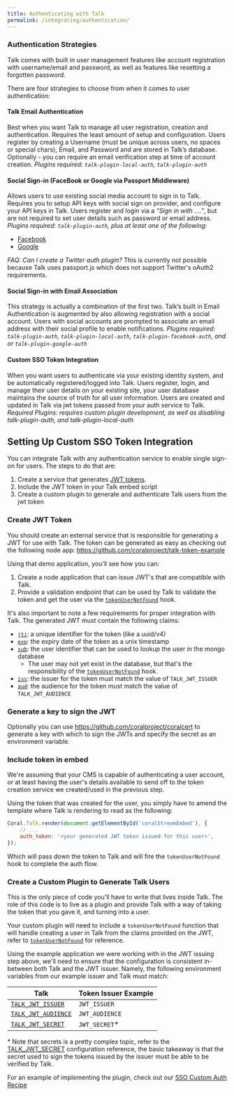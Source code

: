 ```yaml
---
title: Authenticating with Talk
permalink: /integrating/authentication/
---
```


### Authentication Strategies 

Talk comes with built in user management features like account registration with username/email and password, as well as features like resetting a forgotten password. 

There are four strategies to choose from when it comes to user authentication:

#### Talk Email Authentication
Best when you want Talk to manage all user registration, creation and authentication. Requires the least amount of setup and configuration. Users register by creating a Username (must be unique across users, no spaces or special chars), Email, and Password and are stored in Talk’s database. Optionally - you can require an email verification step at time of account creation. *Plugins required: `talk-plugin-local-auth`, `talk-plugin-auth`*

#### Social Sign-in (FaceBook or Google via Passport Middleware)

Allows users to use existing social media account to sign in to Talk. Requires you to setup API keys with social sign on provider, and configure your API keys in Talk. Users register and login via a *“Sign in with ….”*, but are not required to set user details such as password or email address. *Plugins required: `talk-plugin-auth`, plus at least one of the following:*

* [Facebook](/talk/plugin/talk-plugin-facebook-auth/)
* [Google](/talk/plugin/talk-plugin-google-auth/) 

_FAQ: Can I create a Twitter auth plugin?_ 
This is currently not possible because Talk uses passport.js which does not support Twitter's oAuth2 requirements.

#### Social Sign-in with Email Association 
This strategy is actually a combination of the first two. Talk’s built in Email Authentication is augmented by also allowing registration with a social account. Users with social accounts are prompted to associate an email address with their social profile to enable notifications. *Plugins required: `talk-plugin-auth`, `talk-plugin-local-auth`, `talk-plugin-facebook-auth`, and or `talk-plugin-google-auth`*

#### Custom SSO Token Integration
When you want users to authenticate via your existing identity system, and be automatically registered/logged into Talk. Users register, login, and manage their user details on your existing site, your user database maintains the source of truth for all user information. Users are created and updated in Talk via jwt tokens passed from your auth service to Talk. *Required Plugins: requires custom plugin development, as well as disabling talk-plugin-auth, and talk-plugin-local-auth*

## Setting Up Custom SSO Token Integration

You can integrate Talk with any authentication service to enable single sign-on
for users. The steps to do that are:

1. Create a service that generates [JWT tokens](https://jwt.io/introduction/).
2. Include the JWT token in your Talk embed script
3. Create a custom plugin to generate and authenticate Talk users from the jwt token

### Create JWT Token

You should create an external service that is responsible for generating a JWT
for use with Talk. The token can be generated as easy as checking out the
following node app: https://github.com/coralproject/talk-token-example

Using that demo application, you'll see how you can:

1. Create a node application that can issue JWT's that are compatible with Talk.
2. Provide a validation endpoint that can be used by Talk to validate the token
   and get the user via the [`tokenUserNotFound`](#implement-tokenusernotfound)
   hook.

It's also important to note a few requirements for proper integration with Talk.
The generated JWT must contain the following claims:

- [`jti`](https://tools.ietf.org/html/rfc7519#section-4.1.7): a unique identifier for the token (like a uuid/v4)
- [`exp`](https://tools.ietf.org/html/rfc7519#section-4.1.4): the expiry date of the token as a unix timestamp
- [`sub`](https://tools.ietf.org/html/rfc7519#section-4.1.2): the user identifier that can be used to lookup the user in the mongo
  database
  - The user may not yet exist in the database, but that's the responsibility
    of the [`tokenUserNotFound`](#implement-tokenusernotfound) hook.
- [`iss`](https://tools.ietf.org/html/rfc7519#section-4.1.1): the issuer for the token must match the value of `TALK_JWT_ISSUER`
- [`aud`](https://tools.ietf.org/html/rfc7519#section-4.1.3): the audience for the token must match the value of `TALK_JWT_AUDIENCE`

### Generate a key to sign the JWT
Optionally you can use https://github.com/coralproject/coralcert to generate a key with which to sign the JWTs and specify the secret as an environment variable. 

### Include token in embed

We're assuming that your CMS is capable of authenticating a user account, or 
at least having the user's details available to send off to the token creation
service we created/used in the previous step.

Using the token that was created for the user, you simply have to amend the
template where Talk is rendering to read as the following:

```js
Coral.Talk.render(document.getElementById('coralStreamEmbed'), {
    // ...
    auth_token: '<your generated JWT token issued for this user>',
});
```

Which will pass down the token to Talk and will fire the 
`tokenUserNotFound` hook to complete the auth flow.

### Create a Custom Plugin to Generate Talk Users 

This is the only piece of code you'll have to write that lives inside Talk. 
The role of this code is to live as a plugin and provide Talk with a way of
taking the token that you gave it, and turning into a user.

Your custom plugin will need to include a `tokenUserNotFound` function that will handle creating a user in Talk from the claims provided on the JWT, refer to [`tokenUserNotFound`](/talk/api/server/#tokenusernotfound) for reference.

Using the example application we were working with in the JWT issuing step
above, we'll need to ensure that the configuration is consistent in-between both
Talk and the JWT issuer. Namely, the following environment variables from our
example issuer and Talk must match:

| Talk | Token Issuer Example |
|------|----------------------|
|[`TALK_JWT_ISSUER`](/talk/advanced-configuration/#talk-jwt-issuer)|`JWT_ISSUER`|
|[`TALK_JWT_AUDIENCE`](/talk/advanced-configuration/#talk-jwt-audience)|`JWT_AUDIENCE`|
|[`TALK_JWT_SECRET`](/talk/advanced-configuration/#talk-jwt-secret)|`JWT_SECRET`*|

\* Note that secrets is a pretty complex topic, refer to the
[TALK_JWT_SECRET](/talk/advanced-configuration/#talk-jwt-secret) configuration
reference, the basic takeaway is that the secret used to sign the tokens issued
by the issuer must be able to be verified by Talk.

For an example of implementing the plugin, check out our [SSO Custom Auth Recipe](https://github.com/coralproject/talk-recipes/tree/master/plugins/custom-auth)
